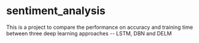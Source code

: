 # sentiment_analysis
This is a project to compare the performance on accuracy and training time between three deep learning approaches -- LSTM, DBN and DELM
